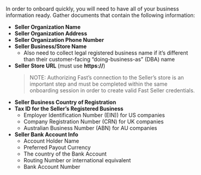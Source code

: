 In order to onboard quickly, you will need to have all of your business information ready. Gather documents that contain the following information:

- **Seller Organization Name**
- **Seller Organization Address**
- **Seller Organization Phone Number**
- **Seller Business/Store Name**
  - Also need to collect legal registered business name if it’s different than their customer-facing “doing-business-as” (DBA) name
- **Seller Store URL** (must use **https://**)
  > NOTE: Authorizing Fast’s connection to the Seller’s store is an important step and must be completed within the same onboarding session in order to create valid Fast Seller credentials.
- **Seller Business Country of Registration**
- **Tax ID for the Seller’s Registered Business**
  - Employer Identification Number (EIN)) for US companies
  - Company Registration Number (CRN) for UK companies
  - Australian Business Number (ABN) for AU companies
- **Seller Bank Account Info**
  - Account Holder Name
  - Preferred Payout Currency
  - The country of the Bank Account
  - Routing Number or international equivalent
  - Bank Account Number
